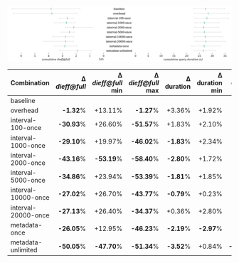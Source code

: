 ![metrics](./metrics.svg)

| Combination | Δ *dieff@full* | Δ *dieff@full* min | Δ *dieff@full* max | Δ duration | Δ duration min | Δ duration max | Δ first result | Δ first result min | Δ first result max | Δ last result | Δ last result min | Δ last result max | Queries |
| - | -: | -: | -: | -: | -: | -: | -: | -: | -: | -: | -: | -: | -: |
| baseline |  |  |  |  |  |  |  |  |  |  |  |  | 22 |
| overhead | **-1.32**% | +13.11% | **-1.27**% | +3.36% | +1.92% | +4.65% | +8.22% | +1.43% | +10.17% | +3.30% | +4.25% | +1.15% | 22 |
| interval-100-once | **-30.93**% | +26.60% | **-51.57**% | +1.83% | +2.10% | +4.43% | +11.78% | +4.94% | +24.49% | +3.96% | +5.39% | +6.73% | 22 |
| interval-1000-once | **-29.10**% | +19.97% | **-46.02**% | **-1.83**% | +2.34% | **-6.53**% | +0.48% | +3.13% | **-2.14**% | **-5.30**% | **-0.26**% | **-9.49**% | 22 |
| interval-2000-once | **-43.16**% | **-53.19**% | **-58.40**% | **-2.80**% | +1.72% | **-6.62**% | +5.62% | **-1.82**% | +10.76% | **-5.01**% | +0.61% | **-10.32**% | 22 |
| interval-5000-once | **-34.86**% | +23.94% | **-53.39**% | **-1.81**% | +1.85% | **-4.71**% | +6.52% | +3.41% | +11.27% | **-3.87**% | **-0.06**% | **-8.95**% | 22 |
| interval-10000-once | **-27.02**% | +26.70% | **-43.77**% | **-0.79**% | +0.23% | **-2.08**% | +2.51% | **-0.08**% | +1.07% | **-3.64**% | **-2.37**% | **-5.46**% | 22 |
| interval-20000-once | **-27.13**% | +26.40% | **-34.37**% | +0.36% | +2.80% | +0.71% | +6.49% | +4.90% | +7.37% | **-0.73**% | +1.32% | +0.62% | 22 |
| metadata-once | **-26.05**% | +12.95% | **-46.23**% | **-2.19**% | **-2.97**% | **-5.24**% | +3.84% | **-1.57**% | +5.82% | **-2.40**% | **-3.46**% | **-5.67**% | 22 |
| metadata-unlimited | **-50.05**% | **-47.70**% | **-51.34**% | **-3.52**% | +0.84% | **-10.56**% | +3.01% | +3.71% | +0.51% | +2.34% | +7.52% | **-5.71**% | 22 |
